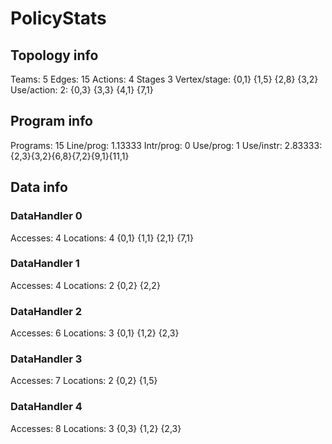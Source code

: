 # PolicyStats
## Topology info
Teams:		5
Edges:		15
Actions:	4
Stages		3
Vertex/stage:	{0,1} {1,5} {2,8} {3,2} 
Use/action:	2: {0,3} {3,3} {4,1} {7,1} 

## Program info
Programs:	15
Line/prog:	1.13333
Intr/prog:	0
Use/prog:	1
Use/instr:	2.83333: {2,3}{3,2}{6,8}{7,2}{9,1}{11,1}

## Data info

### DataHandler 0
Accesses:	4
Locations:	4
{0,1} {1,1} {2,1} {7,1} 

### DataHandler 1
Accesses:	4
Locations:	2
{0,2} {2,2} 

### DataHandler 2
Accesses:	6
Locations:	3
{0,1} {1,2} {2,3} 

### DataHandler 3
Accesses:	7
Locations:	2
{0,2} {1,5} 

### DataHandler 4
Accesses:	8
Locations:	3
{0,3} {1,2} {2,3} 